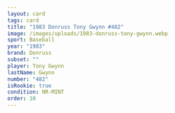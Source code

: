 ```yaml
---
layout: card
tags: card
title: "1983 Donruss Tony Gwynn #482"
image: /images/uploads/1983-donruss-tony-gwynn.webp
sport: Baseball
year: "1983"
brand: Donruss
subset: ""
player: Tony Gwynn
lastName: Gwynn
number: "482"
isRookie: true
condition: NR-MINT
order: 10
---
```

